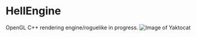 # HellEngine
OpenGL C++ rendering engine/roguelike in progress.
![Image of Yaktocat](www.principiaprogrammatica.com/dump/screen.jpg)
